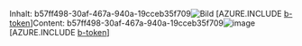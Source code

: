 <span data-ttu-id="5e8fd-101">Inhalt: b57ff498-30af-467a-940a-19cceb35f709![Bild](3adb43c0-0ba5-4f5f-bbf7-b7aa7a54d0db.png)
[AZURE.INCLUDE [b-token](598c6b36-7d8b-404b-b412-5361492d7be1.md)]</span><span class="sxs-lookup"><span data-stu-id="5e8fd-101">Content: b57ff498-30af-467a-940a-19cceb35f709![image](3adb43c0-0ba5-4f5f-bbf7-b7aa7a54d0db.png)
[AZURE.INCLUDE [b-token](598c6b36-7d8b-404b-b412-5361492d7be1.md)]</span></span>
